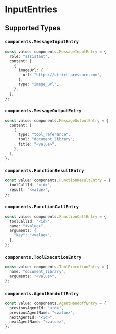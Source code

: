 # InputEntries


## Supported Types

### `components.MessageInputEntry`

```typescript
const value: components.MessageInputEntry = {
  role: "assistant",
  content: [
    {
      imageUrl: {
        url: "https://strict-pressure.com",
      },
      type: "image_url",
    },
  ],
};
```

### `components.MessageOutputEntry`

```typescript
const value: components.MessageOutputEntry = {
  content: [
    {
      type: "tool_reference",
      tool: "document_library",
      title: "<value>",
    },
  ],
};
```

### `components.FunctionResultEntry`

```typescript
const value: components.FunctionResultEntry = {
  toolCallId: "<id>",
  result: "<value>",
};
```

### `components.FunctionCallEntry`

```typescript
const value: components.FunctionCallEntry = {
  toolCallId: "<id>",
  name: "<value>",
  arguments: {
    "key": "<value>",
  },
};
```

### `components.ToolExecutionEntry`

```typescript
const value: components.ToolExecutionEntry = {
  name: "document_library",
  arguments: "<value>",
};
```

### `components.AgentHandoffEntry`

```typescript
const value: components.AgentHandoffEntry = {
  previousAgentId: "<id>",
  previousAgentName: "<value>",
  nextAgentId: "<id>",
  nextAgentName: "<value>",
};
```

